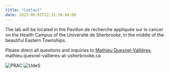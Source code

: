 ```yaml
---
title: "Contact"
date: 2023-06-05T22:31:58-04:00
---
```


The lab will be located in the Pavillon de recherche appliquée sur le cancer on the
Health Campus of the Université de Sherbrooke, in the middle of the beautiful
Eastern Townships.

Please direct all questions and inquiries to [Mathieu Quesnel-Vallières](mailto:mathieu.quesnel-vallieres@usherbrooke.ca).
mathieu.quesnel-vallieres-at-usherbrooke.ca

![PRAC](/img/prac_arrow_hires.png)
![UdeS](/img/UdeS_logo.png)

